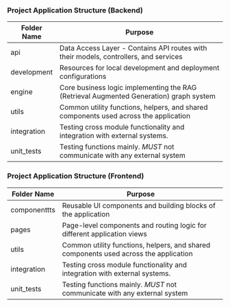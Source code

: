 ### Project Application Structure (Backend)
| Folder Name | Purpose                                                                                |
|-------------|----------------------------------------------------------------------------------------|
| api         | Data Access Layer - Contains API routes with their models, controllers, and services   |
| development | Resources for local development and deployment configurations                          |
| engine      | Core business logic implementing the RAG (Retrieval Augmented Generation) graph system |
| utils       | Common utility functions, helpers, and shared components used across the application   |
| integration       | Testing cross module functionality and integration with external systems.   |
| unit_tests       | Testing functions mainly. *MUST* not communicate with any external system   |



### Project Application Structure (Frontend)
| Folder Name  | Purpose                                                                                |
|--------------|----------------------------------------------------------------------------------------|
| componenttts |  Reusable UI components and building blocks of the application                         |
| pages        | Page-level components and routing logic for different application views |
| utils        | Common utility functions, helpers, and shared components used across the application   |
| integration  | Testing cross module functionality and integration with external systems.   |
| unit_tests   | Testing functions mainly. *MUST* not communicate with any external system   |                                                                               |

